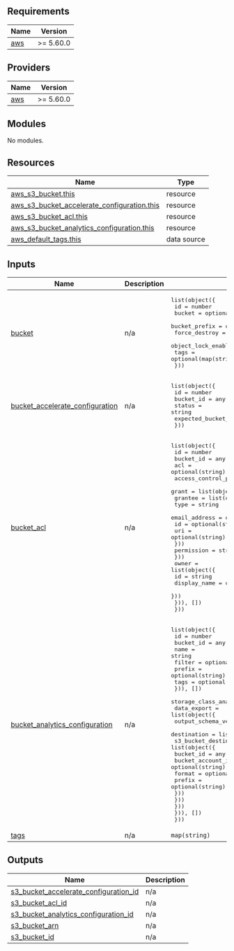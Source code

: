 ## Requirements

| Name | Version |
|------|---------|
| <a name="requirement_aws"></a> [aws](#requirement\_aws) | >= 5.60.0 |

## Providers

| Name | Version |
|------|---------|
| <a name="provider_aws"></a> [aws](#provider\_aws) | >= 5.60.0 |

## Modules

No modules.

## Resources

| Name | Type |
|------|------|
| [aws_s3_bucket.this](https://registry.terraform.io/providers/hashicorp/aws/latest/docs/resources/s3_bucket) | resource |
| [aws_s3_bucket_accelerate_configuration.this](https://registry.terraform.io/providers/hashicorp/aws/latest/docs/resources/s3_bucket_accelerate_configuration) | resource |
| [aws_s3_bucket_acl.this](https://registry.terraform.io/providers/hashicorp/aws/latest/docs/resources/s3_bucket_acl) | resource |
| [aws_s3_bucket_analytics_configuration.this](https://registry.terraform.io/providers/hashicorp/aws/latest/docs/resources/s3_bucket_analytics_configuration) | resource |
| [aws_default_tags.this](https://registry.terraform.io/providers/hashicorp/aws/latest/docs/data-sources/default_tags) | data source |

## Inputs

| Name | Description | Type | Default | Required |
|------|-------------|------|---------|:--------:|
| <a name="input_bucket"></a> [bucket](#input\_bucket) | n/a | <pre>list(object({<br>    id                  = number<br>    bucket              = optional(string)<br>    bucket_prefix       = optional(string)<br>    force_destroy       = optional(bool)<br>    object_lock_enabled = optional(bool)<br>    tags                = optional(map(string))<br>  }))</pre> | `[]` | no |
| <a name="input_bucket_accelerate_configuration"></a> [bucket\_accelerate\_configuration](#input\_bucket\_accelerate\_configuration) | n/a | <pre>list(object({<br>    id                    = number<br>    bucket_id             = any<br>    status                = string<br>    expected_bucket_owner = optional(string)<br>  }))</pre> | `[]` | no |
| <a name="input_bucket_acl"></a> [bucket\_acl](#input\_bucket\_acl) | n/a | <pre>list(object({<br>    id        = number<br>    bucket_id = any<br>    acl       = optional(string)<br>    access_control_policy = optional(list(object({<br>      grant = list(object({<br>        grantee = list(object({<br>          type          = string<br>          email_address = optional(string)<br>          id            = optional(string)<br>          uri           = optional(string)<br>        }))<br>        permission = string<br>      }))<br>      owner = list(object({<br>        id           = string<br>        display_name = optional(string)<br>      }))<br>    })), [])<br>  }))</pre> | `[]` | no |
| <a name="input_bucket_analytics_configuration"></a> [bucket\_analytics\_configuration](#input\_bucket\_analytics\_configuration) | n/a | <pre>list(object({<br>    id        = number<br>    bucket_id = any<br>    name      = string<br>    filter = optional(list(object({<br>      prefix = optional(string)<br>      tags   = optional(map(string))<br>    })), [])<br>    storage_class_analysis = optional(list(object({<br>      data_export = list(object({<br>        output_schema_version = optional(string)<br>        destination = list(object({<br>          s3_bucket_destination = list(object({<br>            bucket_id         = any<br>            bucket_account_id = optional(string)<br>            format            = optional(string)<br>            prefix            = optional(string)<br>          }))<br>        }))<br>      }))<br>    })), [])<br>  }))</pre> | `[]` | no |
| <a name="input_tags"></a> [tags](#input\_tags) | n/a | `map(string)` | `{}` | no |

## Outputs

| Name | Description |
|------|-------------|
| <a name="output_s3_bucket_accelerate_configuration_id"></a> [s3\_bucket\_accelerate\_configuration\_id](#output\_s3\_bucket\_accelerate\_configuration\_id) | n/a |
| <a name="output_s3_bucket_acl_id"></a> [s3\_bucket\_acl\_id](#output\_s3\_bucket\_acl\_id) | n/a |
| <a name="output_s3_bucket_analytics_configuration_id"></a> [s3\_bucket\_analytics\_configuration\_id](#output\_s3\_bucket\_analytics\_configuration\_id) | n/a |
| <a name="output_s3_bucket_arn"></a> [s3\_bucket\_arn](#output\_s3\_bucket\_arn) | n/a |
| <a name="output_s3_bucket_id"></a> [s3\_bucket\_id](#output\_s3\_bucket\_id) | n/a |
